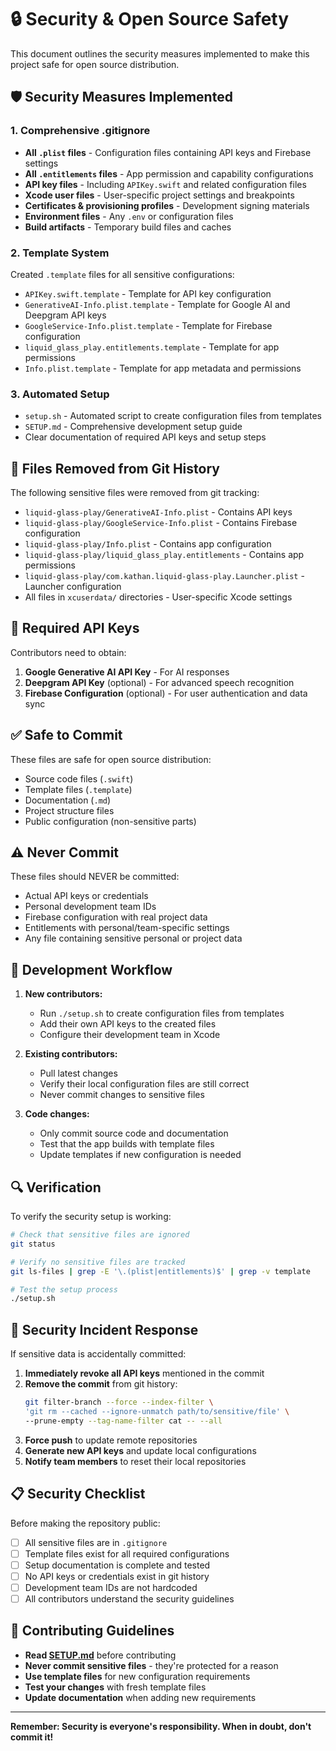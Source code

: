 # 🔒 Security & Open Source Safety

This document outlines the security measures implemented to make this project safe for open source distribution.

## 🛡️ Security Measures Implemented

### 1. Comprehensive .gitignore
- **All `.plist` files** - Configuration files containing API keys and Firebase settings
- **All `.entitlements` files** - App permission and capability configurations  
- **API key files** - Including `APIKey.swift` and related configuration files
- **Xcode user files** - User-specific project settings and breakpoints
- **Certificates & provisioning profiles** - Development signing materials
- **Environment files** - Any `.env` or configuration files
- **Build artifacts** - Temporary build files and caches

### 2. Template System
Created `.template` files for all sensitive configurations:
- `APIKey.swift.template` - Template for API key configuration
- `GenerativeAI-Info.plist.template` - Template for Google AI and Deepgram API keys
- `GoogleService-Info.plist.template` - Template for Firebase configuration
- `liquid_glass_play.entitlements.template` - Template for app permissions
- `Info.plist.template` - Template for app metadata and permissions

### 3. Automated Setup
- `setup.sh` - Automated script to create configuration files from templates
- `SETUP.md` - Comprehensive development setup guide
- Clear documentation of required API keys and setup steps

## 🚫 Files Removed from Git History

The following sensitive files were removed from git tracking:
- `liquid-glass-play/GenerativeAI-Info.plist` - Contains API keys
- `liquid-glass-play/GoogleService-Info.plist` - Contains Firebase configuration
- `liquid-glass-play/Info.plist` - Contains app configuration
- `liquid-glass-play/liquid_glass_play.entitlements` - Contains app permissions
- `liquid-glass-play/com.kathan.liquid-glass-play.Launcher.plist` - Launcher configuration
- All files in `xcuserdata/` directories - User-specific Xcode settings

## 🔑 Required API Keys

Contributors need to obtain:
1. **Google Generative AI API Key** - For AI responses
2. **Deepgram API Key** (optional) - For advanced speech recognition
3. **Firebase Configuration** (optional) - For user authentication and data sync

## ✅ Safe to Commit

These files are safe for open source distribution:
- Source code files (`.swift`)
- Template files (`.template`)
- Documentation (`.md`)
- Project structure files
- Public configuration (non-sensitive parts)

## ⚠️ Never Commit

These files should NEVER be committed:
- Actual API keys or credentials
- Personal development team IDs
- Firebase configuration with real project data
- Entitlements with personal/team-specific settings
- Any file containing sensitive personal or project data

## 🔄 Development Workflow

1. **New contributors:**
   - Run `./setup.sh` to create configuration files from templates
   - Add their own API keys to the created files
   - Configure their development team in Xcode

2. **Existing contributors:**
   - Pull latest changes
   - Verify their local configuration files are still correct
   - Never commit changes to sensitive files

3. **Code changes:**
   - Only commit source code and documentation
   - Test that the app builds with template files
   - Update templates if new configuration is needed

## 🔍 Verification

To verify the security setup is working:

```bash
# Check that sensitive files are ignored
git status

# Verify no sensitive files are tracked
git ls-files | grep -E '\.(plist|entitlements)$' | grep -v template

# Test the setup process
./setup.sh
```

## 🚨 Security Incident Response

If sensitive data is accidentally committed:

1. **Immediately revoke all API keys** mentioned in the commit
2. **Remove the commit** from git history:
   ```bash
   git filter-branch --force --index-filter \
   'git rm --cached --ignore-unmatch path/to/sensitive/file' \
   --prune-empty --tag-name-filter cat -- --all
   ```
3. **Force push** to update remote repositories
4. **Generate new API keys** and update local configurations
5. **Notify team members** to reset their local repositories

## 📋 Security Checklist

Before making the repository public:
- [ ] All sensitive files are in `.gitignore`
- [ ] Template files exist for all required configurations
- [ ] Setup documentation is complete and tested
- [ ] No API keys or credentials exist in git history
- [ ] Development team IDs are not hardcoded
- [ ] All contributors understand the security guidelines

## 🤝 Contributing Guidelines

- **Read [SETUP.md](SETUP.md)** before contributing
- **Never commit sensitive files** - they're protected for a reason
- **Use template files** for new configuration requirements
- **Test your changes** with fresh template files
- **Update documentation** when adding new requirements

---

**Remember: Security is everyone's responsibility. When in doubt, don't commit it!** 